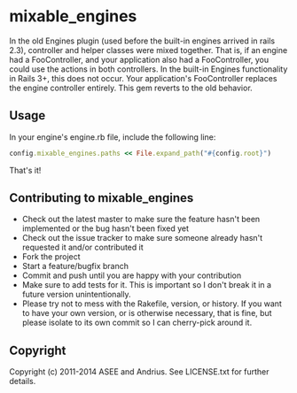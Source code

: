 mixable_engines
===============

In the old Engines plugin (used before the built-in engines arrived in rails 2.3), controller and helper classes were mixed together.  That is, if an engine had a FooController, and your application also had a FooController, you could use the actions in both controllers.  In the built-in Engines functionality in Rails 3+, this does not occur.  Your application's FooController replaces the engine controller entirely. This gem reverts to the old behavior.

Usage
-----

In your engine's engine.rb file, include the following line:

```ruby
config.mixable_engines.paths << File.expand_path("#{config.root}")
```

That's it!

Contributing to mixable_engines
-------------------------------
 
* Check out the latest master to make sure the feature hasn't been implemented or the bug hasn't been fixed yet
* Check out the issue tracker to make sure someone already hasn't requested it and/or contributed it
* Fork the project
* Start a feature/bugfix branch
* Commit and push until you are happy with your contribution
* Make sure to add tests for it. This is important so I don't break it in a future version unintentionally.
* Please try not to mess with the Rakefile, version, or history. If you want to have your own version, or is otherwise necessary, that is fine, but please isolate to its own commit so I can cherry-pick around it.

Copyright
---------

Copyright (c) 2011-2014 ASEE and Andrius. See LICENSE.txt for further details.

